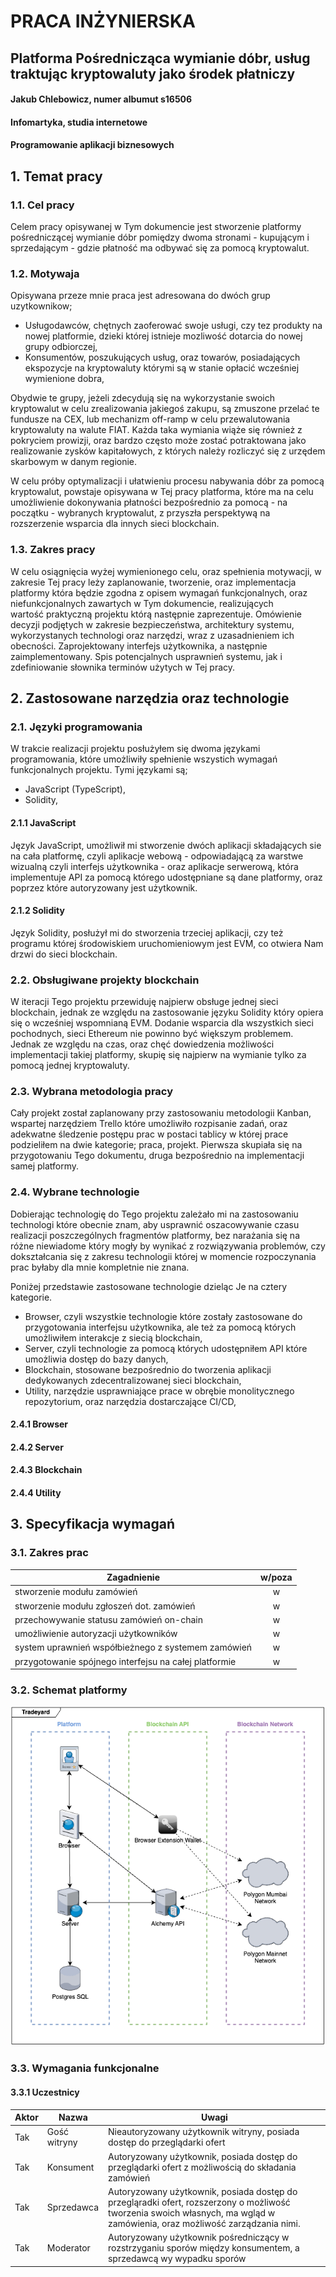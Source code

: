 # PRACA INŻYNIERSKA

## Platforma Pośrednicząca wymianie dóbr, usług traktując kryptowaluty jako środek płatniczy

#### Jakub Chlebowicz, numer albumut s16506

#### Infomartyka, studia internetowe

#### Programowanie aplikacji biznesowych

## 1. Temat pracy

### 1.1. Cel pracy

Celem pracy opisywanej w Tym dokumencie jest stworzenie platformy pośredniczącej wymianie dóbr pomiędzy dwoma stronami - kupującym i sprzedającym - gdzie płatność ma odbywać się za pomocą kryptowalut.

### 1.2. Motywaja

Opisywana przeze mnie praca jest adresowana do dwóch grup uzytkownikow;

- Usługodawców, chętnych zaoferować swoje usługi, czy tez produkty na nowej platformie, dzieki której istnieje mozliwość dotarcia do nowej grupy odbiorczej,
- Konsumentów, poszukujących usług, oraz towarów, posiadających ekspozycje na kryptowaluty którymi są w stanie opłacić wcześniej wymienione dobra,

Obydwie te grupy, jeżeli zdecydują się na wykorzystanie swoich kryptowalut w celu zrealizowania jakiegoś zakupu, są zmuszone przelać te fundusze na CEX, lub mechanizm off-ramp w celu przewalutowania kryptowaluty na walute FIAT. Każda taka wymiania wiąże się również z pokryciem prowizji, oraz bardzo często może zostać potraktowana jako realizowanie zysków kapitałowych, z których należy rozliczyć się z urzędem skarbowym w danym regionie.

W celu próby optymalizacji i ułatwieniu procesu nabywania dóbr za pomocą kryptowalut, powstaje opisywana w Tej pracy platforma, które ma na celu umożliwienie dokonywania płatności bezpośrednio za pomocą - na początku - wybranych kryptowalut, z przyszła perspektywą na rozszerzenie wsparcia dla innych sieci blockchain.

### 1.3. Zakres pracy

W celu osiągnięcia wyżej wymienionego celu, oraz spełnienia motywacji, w zakresie Tej pracy leży zaplanowanie, tworzenie, oraz implementacja platformy która będzie zgodna z opisem wymagań funkcjonalnych, oraz niefunkcjonalnych zawartych w Tym dokumencie, realizujących wartość praktyczną projektu którą następnie zaprezentuje. Omówienie decyzji podjętych w zakresie bezpieczeństwa, architektury systemu, wykorzystanych technologi oraz narzędzi, wraz z uzasadnieniem ich obecności. Zaprojektowany interfejs użytkownika, a następnie zaimplementowany. Spis potencjalnych usprawnień systemu, jak i zdefiniowanie słownika terminów użytych w Tej pracy.

## 2. Zastosowane narzędzia oraz technologie

### 2.1. Języki programowania

W trakcie realizacji projektu posłużyłem się dwoma językami programowania, które umożliwiły spełnienie wszystich wymagań funkcjonalnych projektu. Tymi językami są;

- JavaScript (TypeScript),
- Solidity,

#### 2.1.1 JavaScript

Język JavaScript, umożliwił mi stworzenie dwóch aplikacji składających sie na cała platformę, czyli aplikacje webową - odpowiadającą za warstwe wizualną czyli interfejs użytkownika - oraz aplikacje serwerową, która implementuje API za pomocą którego udostępniane są dane platformy, oraz poprzez które autoryzowany jest użytkownik.

#### 2.1.2 Solidity

Język Solidity, posłużył mi do stworzenia trzeciej aplikacji, czy też programu której środowiskiem uruchomieniowym jest EVM, co otwiera Nam drzwi do sieci blockchain.

### 2.2. Obsługiwane projekty blockchain

W iteracji Tego projektu przewiduję najpierw obsługe jednej sieci blockchain, jednak ze względu na zastosowanie języku Solidity który opiera się o wcześniej wspomnianą EVM. Dodanie wsparcia dla wszystkich sieci pochodnych, sieci Ethereum nie powinno być większym problemem. Jednak ze względu na czas, oraz chęć dowiedzenia możliwości implementacji takiej platformy, skupię się najpierw na wymianie tylko za pomocą jednej kryptowaluty.

### 2.3. Wybrana metodologia pracy

Cały projekt został zaplanowany przy zastosowaniu metodologii Kanban, wspartej narzędziem Trello które umożliwiło rozpisanie zadań, oraz adekwatne śledzenie postępu prac w postaci tablicy w której prace podzieliłem na dwie kategorie; praca, projekt. Pierwsza skupiała się na przygotowaniu Tego dokumentu, druga bezpośrednio na implementacji samej platformy.

### 2.4. Wybrane technologie

Dobierając technologię do Tego projektu zależało mi na zastosowaniu technologi które obecnie znam, aby usprawnić oszacowywanie czasu realizacji poszczególnych fragmentów platformy, bez narażania się na różne niewiadome który mogły by wynikać z rozwiązywania problemów, czy dokształcania się z zakresu technologii której w momencie rozpoczynania prac byłaby dla mnie kompletnie nie znana.

Poniżej przedstawie zastosowane technologie dzieląc Je na cztery kategorie.

- Browser, czyli wszystkie technologie które zostały zastosowane do przygotowania interfejsu użytkownika, ale też za pomocą których umożliwiłem interakcje z siecią blockchain,
- Server, czyli technologie za pomocą których udostępniłem API które umożliwia dostęp do bazy danych,
- Blockchain, stosowane bezpośrednio do tworzenia aplikacji dedykowanych zdecentralizowanej sieci blockchain,
- Utility, narzędzie usprawniające prace w obrębie monolitycznego repozytorium, oraz narzędzia dostarczające CI/CD,

#### 2.4.1 Browser

#### 2.4.2 Server

#### 2.4.3 Blockchain

#### 2.4.4 Utility

## 3. Specyfikacja wymagań

### 3.1. Zakres prac

| Zagadnienie                                           | w/poza |
| ----------------------------------------------------- | :----: |
| stworzenie modułu zamówień                            |   w    |
| stworzenie modułu zgłoszeń dot. zamówień              |   w    |
| przechowywanie statusu zamówień on-chain              |   w    |
| umożliwienie autoryzacji użytkowników                 |   w    |
| system uprawnień współbieżnego z systemem zamówień    |   w    |
| przygotowanie spójnego interfejsu na całej platformie |   w    |

### 3.2. Schemat platformy

![schemat](images/schemat.png 'schemat')

### 3.3. Wymagania funkcjonalne

#### 3.3.1 Uczestnicy

| Aktor | Nazwa        | Uwagi                                                                                                                                                                     |
| ----- | ------------ | ------------------------------------------------------------------------------------------------------------------------------------------------------------------------- |
| Tak   | Gość witryny | Nieautoryzowany użytkownik witryny, posiada dostęp do przeglądarki ofert                                                                                                  |
| Tak   | Konsument    | Autoryzowany użytkownik, posiada dostęp do przeglądarki ofert z możliwością do składania zamówień                                                                         |
| Tak   | Sprzedawca   | Autoryzowany użytkownik, posiada dostęp do przegląradki ofert, rozszerzony o możliwość tworzenia swoich własnych, ma wgląd w zamówienia, oraz możliwość zarządzania nimi. |
| Tak   | Moderator    | Autoryzowany użytkownik pośredniczący w rozstrzyganiu sporów między konsumentem, a sprzedawcą wy wypadku sporów                                                           |
